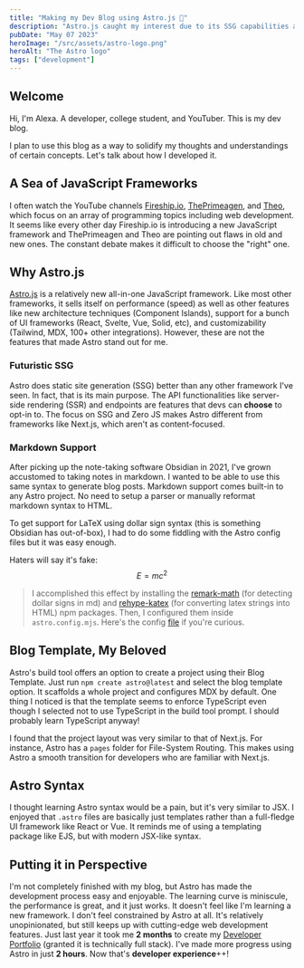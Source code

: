 ```yaml
---
title: "Making my Dev Blog using Astro.js 🚀"
description: "Astro.js caught my interest due to its SSG capabilities and compatibility with markdown."
pubDate: "May 07 2023"
heroImage: "/src/assets/astro-logo.png"
heroAlt: "The Astro logo"
tags: ["development"]
---
```


## Welcome
Hi, I'm Alexa. A developer, college student, and YouTuber. This is my dev blog.

I plan to use this blog as a way to solidify my thoughts and understandings of certain concepts. Let's talk about how I developed it.

## A Sea of JavaScript Frameworks
I often watch the YouTube channels [Fireship.io](https://www.youtube.com/@Fireship), [ThePrimeagen](https://www.youtube.com/@ThePrimeagen), and [Theo](https://www.youtube.com/@t3dotgg), which focus on an array of programming topics including web development.  It seems like every other day Fireship.io is introducing a new JavaScript framework and ThePrimeagen and Theo are pointing out flaws in old and new ones. The constant debate makes it difficult to choose the "right" one. 

## Why Astro.js
[Astro.js](https://astro.build) is a relatively new all-in-one JavaScript framework. Like most other frameworks, it sells itself on performance (speed) as well as other features like new architecture techniques (Component Islands), support for a bunch of UI frameworks (React, Svelte, Vue, Solid, etc), and customizability (Tailwind, MDX, 100+ other integrations). However, these are not the features that made Astro stand out for me.

### Futuristic SSG
Astro does static site generation (SSG) better than any other framework I've seen. In fact, that is its main purpose. The API functionalities like server-side rendering (SSR) and endpoints are features that devs can **choose** to opt-in to. The focus on SSG and Zero JS makes Astro different from frameworks like Next.js, which aren't as content-focused.

### Markdown Support
After picking up the note-taking software Obsidian in 2021, I've grown accustomed to taking notes in markdown. I wanted to be able to use this same syntax to generate blog posts. Markdown support comes built-in to any Astro project. No need to setup a parser or manually reformat markdown syntax to HTML. 

To get support for LaTeX using dollar sign syntax (this is something Obsidian has out-of-box), I had to do some fiddling with the Astro config files but it was easy enough.

Haters will say it's fake:
$$E=mc^{2}$$
> I accomplished this effect by installing the [remark-math](https://www.npmjs.com/package/remark-math) (for detecting dollar signs in md) and [rehype-katex](https://www.npmjs.com/package/rehype-katex) (for converting latex strings into HTML) npm packages. Then, I configured them inside `astro.config.mjs`. Here's the config [file](https://github.com/afazio1/alexa-blog/blob/development/astro.config.mjs) if you're curious.

## Blog Template, My Beloved
Astro's build tool offers an option to create a project using their Blog Template. Just run
`npm create astro@latest` and select the blog template option. It scaffolds a whole project and configures MDX by default. One thing I noticed is that the template seems to enforce TypeScript even though I selected not to use TypeScript in the build tool prompt. I should probably learn TypeScript anyway!

I found that the project layout was very similar to that of Next.js. For instance, Astro has a `pages` folder for File-System Routing. This makes using Astro a smooth transition for developers who are familiar with Next.js. 

## Astro Syntax
I thought learning Astro syntax would be a pain, but it's very similar to JSX. I enjoyed that `.astro` files are basically just templates rather than a full-fledge UI framework like React or Vue. It reminds me of using a templating package like EJS, but with modern JSX-like syntax.

## Putting it in Perspective
I'm not completely finished with my blog, but Astro has made the development process easy and enjoyable. The learning curve is miniscule, the performance is great, and it just works. It doesn't feel like I'm learning a new framework. I don't feel constrained by Astro at all. It's relatively unopinionated, but still keeps up with cutting-edge web development features. Just last year it took me **2 months** to create my [Developer Portfolio](https://alexafazio.dev) (granted it is technically full stack). I've made more progress using Astro in just **2 hours**. Now that's **developer experience**++!